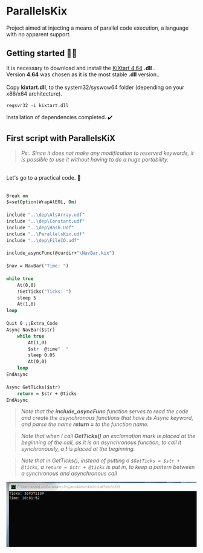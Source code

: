 # ParallelsKix
Project aimed at injecting a means of parallel code execution, a language with no apparent support.

## Getting started 🧑‍🏫

It is necessary to download and install the [KiXtart 4.64](http://www.kixtart.org/binary/distrib/KiX2010.464.zip) **.dll** .
<br>Version **4.64** was chosen as it is the most stable **.dll** version..
<br><br>Copy **kixtart.dll**, to the system32/syswow64 folder (depending on your x86/x64 architecture).

~~~ batch
regsvr32 -i kixtart.dll
~~~

Installation of dependencies completed. ✔️

## First script with  ParallelsKiX

>*Ps:.
>Since it does not make any modification to reserved keywords, it is possible to use it without having to do a huge portability.*

<br>
Let's go to a practical code. 📑
<br><br>

~~~ vb
Break on
$=setOption(WrapAtEOL, On)

include "..\dep\AlsArray.udf"
include "..\dep\Constant.udf"
include "..\dep\Hash.Udf"
include "..\ParallelsKix.udf"
include "..\dep\FileIO.udf"

include_asyncFunc(@curdir+"\NavBar.kix")

$nav = NavBar("Time: ")

while true
    At(0,0)
	!GetTicks("Ticks: ")
    sleep 5
	At(1,0)
loop

Quit 0 ;;Extra_Code
Async NavBar($str)
	while true
		At(1,0)
		$str  @time"  "
		sleep 0.05
		At(0,0)
	loop
EndAsync

Async GetTicks($str)
	return = $str + @ticks
EndAsync
~~~

>*Note that the **include_asyncFunc** function serves to read the code and create the asynchronous functions that have its Async keyword, and parse the name **return =** to the function name.*

>*Note that when I call **GetTicks()** an exclamation mark is placed at the beginning of the call, as it is an asynchronous function, to call it synchronously, a **!** is placed at the beginning.*

>*Note that in GetTicks(), instead of putting a ```$GetTicks = $str + @ticks```, a ```return = $str + @ticks``` is put in, to keep a pattern between a synchronous and asynchronous call*

![Example](screenshot/img.gif)